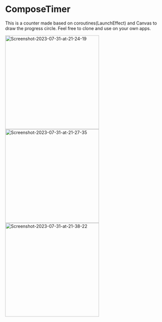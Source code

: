 # ComposeTimer

This is a counter made based on coroutines(LaunchEffect) and Canvas to draw the progress circle. Feel free to clone and use on your own apps.



<img  width="300" src="https://i.ibb.co/sHJpx66/Screenshot-2023-07-31-at-21-24-19.png" alt="Screenshot-2023-07-31-at-21-24-19" border="0">

<img width="300" src="https://i.ibb.co/60Y7J1Z/Screenshot-2023-07-31-at-21-27-35.png" alt="Screenshot-2023-07-31-at-21-27-35" border="0">

<img width="300" src="https://i.ibb.co/SDkzVNb/Screenshot-2023-07-31-at-21-38-22.png" alt="Screenshot-2023-07-31-at-21-38-22" border="0">
